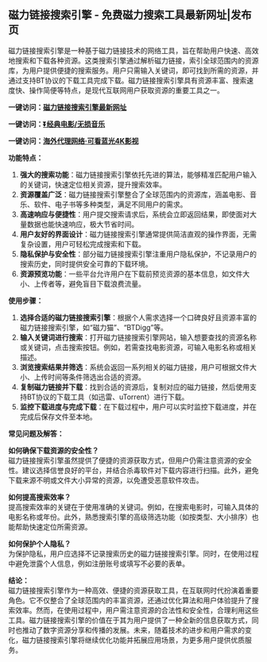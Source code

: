 <h2>磁力链接搜索引擎 - 免费磁力搜索工具最新网址|发布页</h2>
<p>磁力链接搜索引擎是一种基于磁力链接技术的网络工具，旨在帮助用户快速、高效地搜索和下载各种资源。这类搜索引擎通过解析磁力链接，索引全球范围内的资源库，为用户提供便捷的搜索服务。用户只需输入关键词，即可找到所需的资源，并通过支持BT协议的下载工具完成下载。磁力链接搜索引擎具有资源丰富、搜索速度快、操作简便等特点，是现代互联网用户获取资源的重要工具之一。</p>
<p><strong>一键访问：</strong><a href="https://www.ggonav.com/favorites/cilisousuo" target="_blank"><strong>磁力链接搜索引擎最新网址</strong></a></p>
<p><strong>一键访问：</strong><a href="https://pan.quark.cn/s/0db22432c259" target="_blank"><strong>⏬经典电影/无损音乐</strong></a></p>
<p><strong>一键访问：</strong><a href="http://ip.harmonylink.net/share/e82025" target="_blank"><strong>海外代理网络·可看蓝光4K影视</strong></a></p>
<p><strong>功能特点：</strong></p>
<ol>
  <li><strong>强大的搜索功能</strong>：磁力链接搜索引擎依托先进的算法，能够精准匹配用户输入的关键词，快速定位相关资源，提升搜索效率。</li>
  <li><strong>资源覆盖广泛</strong>：磁力链接搜索引擎整合了全球范围内的资源库，涵盖电影、音乐、软件、电子书等多种类型，满足不同用户的需求。</li>
  <li><strong>高速响应与便捷性</strong>：用户提交搜索请求后，系统会立即返回结果，即使面对大量数据也能快速响应，极大节省时间。</li>
  <li><strong>用户友好的界面设计</strong>：磁力链接搜索引擎通常提供简洁直观的操作界面，无需复杂设置，用户可轻松完成搜索和下载。</li>
  <li><strong>隐私保护与安全性</strong>：部分磁力链接搜索引擎注重用户隐私保护，不记录用户的搜索历史，同时提供安全可靠的下载环境。</li>
  <li><strong>资源预览功能</strong>：一些平台允许用户在下载前预览资源的基本信息，如文件大小、上传者等，避免盲目下载浪费流量。</li>
</ol>
<p><strong>使用步骤：</strong></p>
<ol>
  <li><strong>选择合适的磁力链接搜索引擎</strong>：根据个人需求选择一个口碑良好且资源丰富的磁力链接搜索引擎，如“磁力猫”、“BTDigg”等。</li>
  <li><strong>输入关键词进行搜索</strong>：打开磁力链接搜索引擎网站，输入想要查找的资源名称或关键词，点击搜索按钮。例如，若需查找电影资源，可输入电影名称或相关描述。</li>
  <li><strong>浏览搜索结果并筛选</strong>：系统会返回一系列相关的磁力链接，用户可根据文件大小、上传时间等条件筛选出合适的资源。</li>
  <li><strong>复制磁力链接并下载</strong>：找到合适的资源后，复制对应的磁力链接，然后使用支持BT协议的下载工具（如迅雷、uTorrent）进行下载。</li>
  <li><strong>监控下载进度与完成下载</strong>：在下载过程中，用户可以实时监控下载进度，并在完成后保存文件至本地。</li>
</ol>
<p><strong>常见问题及解答：</strong></p>
<p><strong>如何确保下载资源的安全性？</strong><br>磁力链接搜索引擎虽然提供了便捷的资源获取方式，但用户仍需注意资源的安全性。建议选择信誉良好的平台，并结合杀毒软件对下载内容进行扫描。此外，避免下载来源不明或文件大小异常的资源，以免遭受恶意软件攻击。</p>
<p><strong>如何提高搜索效率？</strong><br>提高搜索效率的关键在于使用准确的关键词。例如，在搜索电影时，可输入具体的电影名称或年份。此外，熟悉搜索引擎的高级筛选功能（如按类型、大小排序）也能帮助快速定位所需资源。</p>
<p><strong>如何保护个人隐私？</strong><br>为保护隐私，用户应选择不记录搜索历史的磁力链接搜索引擎。同时，在使用过程中避免泄露个人信息，例如注册账号或填写不必要的表单。</p>
<p><strong>结论：</strong><br>磁力链接搜索引擎作为一种高效、便捷的资源获取工具，在互联网时代扮演着重要角色。它不仅整合了全球范围内的丰富资源，还通过优化算法和用户体验提升了搜索效率。然而，在使用过程中，用户需注意资源的合法性和安全性，合理利用这些工具。磁力链接搜索引擎的价值在于其为用户提供了一种全新的信息获取方式，同时也推动了数字资源分享和传播的发展。未来，随着技术的进步和用户需求的变化，磁力链接搜索引擎将继续优化功能并拓展应用场景，为更多用户提供优质服务。</p>
